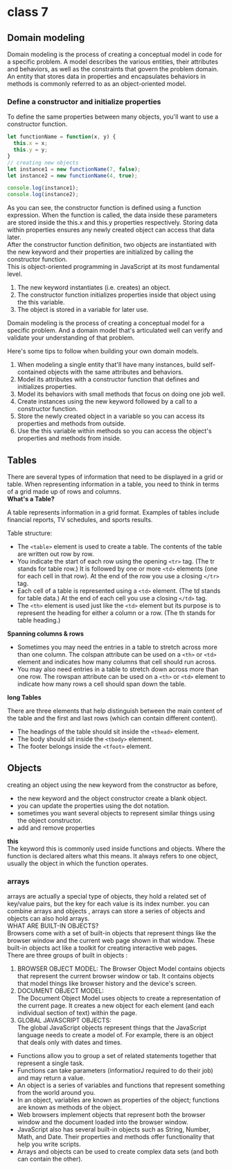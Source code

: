 # class 7
## Domain modeling
Domain modeling is the process of creating a conceptual model in code for a specific problem. A model describes the various entities, their attributes and behaviors, as well as the constraints that govern the problem domain. An entity that stores data in properties and encapsulates behaviors in methods is commonly referred to as an object-oriented model.  

### Define a constructor and initialize properties  
To define the same properties between many objects, you'll want to use a constructor function.  

```js
let functionName = function(x, y) {
  this.x = x;
  this.y = y;
}
// creating new objects
let instance1 = new functionName(7, false);
let instance2 = new functionName(4, true);

console.log(instance1);
console.log(instance2);
```  
As you can see, the constructor function is defined using a function expression. When the function is called, the data inside these parameters are stored inside the  this.x  and this.y properties respectively. Storing data within properties ensures any newly created object can access that data later.  
After the constructor function definition, two objects are instantiated with the new keyword and their properties are initialized by calling the constructor function.  
This is object-oriented programming in JavaScript at its most fundamental level.

1. The new keyword instantiates (i.e. creates) an object.
2. The constructor function initializes properties inside that object using the this variable.
3. The object is stored in a variable for later use.  

Domain modeling is the process of creating a conceptual model for a specific problem. And a domain model that's articulated well can verify and validate your understanding of that problem.

Here's some tips to follow when building your own domain models.

1. When modeling a single entity that'll have many instances, build self-contained objects with the same attributes and behaviors.
2. Model its attributes with a constructor function that defines and initializes properties.
3. Model its behaviors with small methods that focus on doing one job well.
4. Create instances using the new keyword followed by a call to a constructor function.
5. Store the newly created object in a variable so you can access its properties and methods from outside.
6. Use the this variable within methods so you can access the object's properties and methods from inside.  

## Tables
There are several types of information that need to be displayed in a grid or table. When representing information in a table, you need to think in terms of a grid made up of rows and columns.  
**What's a Table?**  

A table represents information in a grid format. Examples of tables include financial reports, TV schedules, and sports results.  

Table structure:  
- The `<table>` element is used to create a table. The contents of the table are written out row by row.
- You indicate the start of each row using the opening `<tr>` tag. (The tr stands for table row.)
It is followed by one or more `<td>` elements (one for each cell in that row).
At the end of the row you use a closing `</tr>` tag.
- Each cell of a table is represented using a `<td>` element. (The td stands for table data.)
At the end of each cell you use a closing `</td>` tag.
- The `<th>` element is used just like the `<td>` element but its purpose is to represent the heading for either a column or a row. (The th stands for table heading.)  

**Spanning columns & rows**  

- Sometimes you may need the entries in a table to stretch across more than one column. The colspan attribute can be used on a `<th>` or `<td>` element and indicates how many columns that cell should run across.  
- You may also need entries in a table to stretch down across more than one row. The rowspan attribute can be used on a `<th>` or `<td>` element to indicate how many rows a cell should span down the table.

**long Tables**  

There are three elements that help distinguish between the main content of the table and the first and last rows (which can contain different content).
- The headings of the table should sit inside the `<thead>` element.
- The body should sit inside the `<tbody>` element.
- The footer belongs inside the `<tfoot>` element.  

## Objects
creating an object using the new keyword from the constructor as before,
- the new keyword and the object constructor create a blank object.  
- you can update the properties using the dot notation. 
- sometimes you want several objects to represent similar things using the object constructor.
- add and remove properties 

**this**  
The keyword this is commonly used inside functions and objects. Where the function is declared alters what this means. It always refers to one object, usually the object in which the function operates.  

### arrays
arrays are actually a special type of objects, they hold a related set of key/value pairs, but the key for each value is its index number. 
you can combine arrays and objects , arrays can store a series of objects and objects can also hold arrays.  
WHAT ARE BUILT-IN OBJECTS?  
Browsers come with a set of built-in objects that represent things like the browser window and the current web page shown in that window. These built-in objects act like a toolkit for creating interactive web pages.  
There are three groups of built in objects :
1. BROWSER OBJECT MODEL:
The Browser Object Model contains objects that represent the current browser window or tab. It contains objects that model things like browser history and the device's screen.
2. DOCUMENT OBJECT MODEL:  
The Document Object Model uses objects to create a representation of the current page. It creates a new object for each element (and each individual section of text) within the page.
3. GLOBAL JAVASCRIPT OBJECTS:  
The global JavaScript objects represent things that the JavaScript language needs to create a model of. For example, there is an object that deals only with dates and times.  

- Functions allow you to group a set of related statements together that represent a single task.
- Functions can take parameters (informatiorJ required to do their job) and may return a value.
- An object is a series of variables and functions that represent something from the world around you.
- In an object, variables are known as properties of the object; functions are known as methods of the object.
- Web browsers implement objects that represent both the browser window and the document loaded into the browser window.
- JavaScript also has several built-in objects such as String, Number, Math, and Date. Their properties and methods offer functionality that help you write scripts.
- Arrays and objects can be used to create complex data sets (and both can contain the other).
